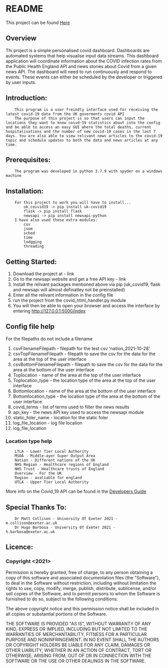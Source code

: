 # README
This project can be found [Here](https://github.com/louislusso/EXM14000-Coursework) 
## Overview 
Thi project is a simple personalised covid dashboard. Dashboards are automated systems that help visualise input data streams. This dashboard application will coordinate information about the COVID infection rates from the Public Health England API and news stories about Covid from a given news API.
The dashboard will need to run continuously and respond to events. These events can either be scheduled by the developer or triggered by user inputs.

## Introduction:
        This program is a user freindly interface used for receiving the latest covid-19 data from the UK goverments covid API
        The purpose of this project is so that users can input the locations they want to know coivd-19 statistics about into the config and be able to access an easy GUI where the total deaths, current hospitalisations and the number of new covid-19 cases in the last 7 days. You are also able to view relivant news articles to the covid-19 topic and schedule updates to both the data and news articles at any time.

## Prerequisites:
        The program was developed in python 3.7.9 with spyder on a windows machine 

## Installation:
        For this project to work you will have to install...
            uk_coivid19 -> pip install uk-covid19
            flask -> pip install flask
            newsapi -> pip install newsapi-python
        I have also used these extra modules:
            csv
            jsom
            sched
            time
            lodgging
            threading

## Getting Started:
1. Download the project at - link
2. Go to the newsapi website and get a free API key - link
3. Install the relivant packages mentioned above via pip (uk_covid19, flask and             newsapi will almost definatley not be preinstalled)
4. Enter all the relivant information in the config file 
5. run the project from the covid_html_handler.py module
6. You will then be able to open your browser and access the interface by entering http://127.0.0.1:5000/index

## Config file help

For the filepaths do not include a filename 

1. csvFilenameFilepath - filepath for the test csv 'nation_2021-10-28'
2. csvTopFilenameFilepath - filepath to save the csv for the data for the area at the top of the user interface
3. csvBottomFilenameFilepath - filepath to save the csv for the data for the area at the bottom of the user interface
4. Toplocation - name of the area at the top of the user interface
5. Toplocation_type - the location type of the area at the top of the user interface
6. Bottomlocation - name of the area at the bottom of the user interface
7. Bottomlocation_type - the location type of the area at the bottom of the user interface
8. covid_terms - list of terms used to filter the news results
9. api_key - the news API key used to access the newsapi module
10. static_foler_name - location for the static foler
11. log_file_location - log file location
12. log_file_location

### Location type help
        LTLA - Lower Tier Local Authority
        MSOA - Middle-ayer Super Output Area
        Nation - Different nations of the UK
        NHS Region - Healthcare regions of England
        NHS Trust - Healthcare trusts of England
        Overview - For the UK
        Region - avaliable for england
        UTLA - Upper Tier Local Authority 

More info on the Covid_19 API can be found in the [Developers Guide](https://coronavirus.data.gov.uk/details/developers-guide)

## Special Thanks To:
        Dr Matt Collison - University Of Exeter 2021 - m.collison@exeter.ac.uk
        Dr Hugo Barbosa - University Of Exeter 2021 - h.barbosa@exeter.ac.uk


## Licence:
 ### Copyright <2021> <Louis Andrew Lusso>

Permission is hereby granted, free of charge, to any person obtaining a copy of this software and associated documentation files (the "Software"), to deal in the Software without restriction, including without limitation the rights to use, copy, modify, merge, publish, distribute, sublicense, and/or sell copies of the Software, and to permit persons to whom the Software is furnished to do so, subject to the following conditions:

The above copyright notice and this permission notice shall be included in all copies or substantial portions of the Software.

THE SOFTWARE IS PROVIDED "AS IS", WITHOUT WARRANTY OF ANY KIND, EXPRESS OR IMPLIED, INCLUDING BUT NOT LIMITED TO THE WARRANTIES OF MERCHANTABILITY, FITNESS FOR A PARTICULAR PURPOSE AND NONINFRINGEMENT. IN NO EVENT SHALL THE AUTHORS OR COPYRIGHT HOLDERS BE LIABLE FOR ANY CLAIM, DAMAGES OR OTHER LIABILITY, WHETHER IN AN ACTION OF CONTRACT, TORT OR OTHERWISE, ARISING FROM, OUT OF OR IN CONNECTION WITH THE SOFTWARE OR THE USE OR OTHER DEALINGS IN THE SOFTWARE.







